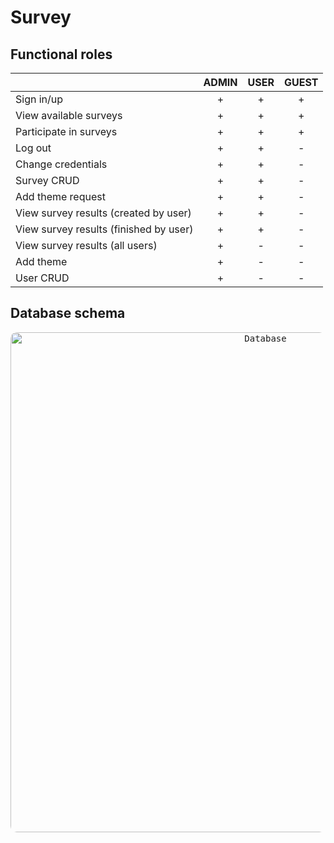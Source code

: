 # Survey

## Functional roles
||ADMIN|USER|GUEST|
| :- | :-: | :-: | :-: |
|Sign in/up|+|+|+|
|View available surveys|+|+|+|
|Participate in surveys|+|+|+|
|Log out|+|+|-|
|Change credentials|+|+|-|
|Survey CRUD|+|+|-|
|Add theme request|+|+|-|
|View survey results (created by user)|+|+|-|
|View survey results (finished by user)|+|+|-|
|View survey results (all users)|+|-|-|
|Add theme|+|-|-|
|User CRUD|+|-|-|

## Database schema
</p>
<p align="center">
  <kbd> <img alt="Database" src="https://user-images.githubusercontent.com/64004682/162819120-5c4668a1-b3ab-4937-8ee2-fa45df90c3fa.png" width="800" style="border-radius:10px"\></kbd> 
</p>
